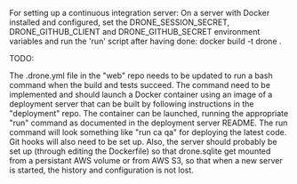For setting up a continuous integration server:
On a server with Docker installed and configured, set the DRONE_SESSION_SECRET, DRONE_GITHUB_CLIENT and DRONE_GITHUB_SECRET environment variables and run the 'run' script after having done:
docker build -t  drone .

TODO:

The .drone.yml file in the "web" repo needs to be updated to run a bash command when the build and tests succeed.  The command need to be implemented and should launch a Docker container using an image of a deployment server that can be built by following instructions in the "deployment" repo.  The container can be launched, running the appropriate "run" command as documented in the deployment server README.  The run command will look something like "run ca qa" for deploying the latest code.  Git hooks will also need to be set up.  Also, the server should probably be set up (through editing the Dockerfile) so that drone.sqlite get mounted from a persistant AWS volume or from AWS S3, so that when a new server is started, the history and configuration is not lost.
